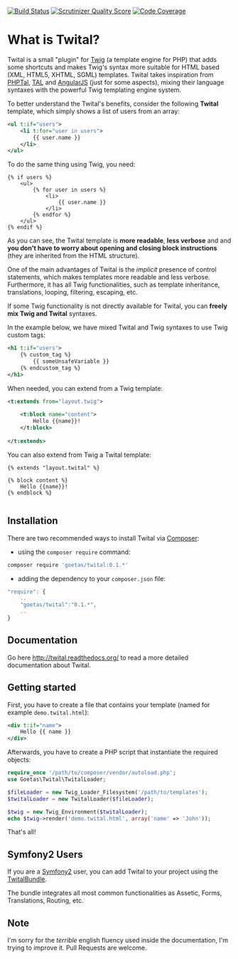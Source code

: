 [![Build Status](https://travis-ci.org/goetas/twital.png?branch=dev)](https://travis-ci.org/goetas/twital)
[![Scrutinizer Quality Score](https://scrutinizer-ci.com/g/goetas/twital/badges/quality-score.png?s=617ac058fc3c486427752fd3fb1f3931bca971ed)](https://scrutinizer-ci.com/g/goetas/twital/)
[![Code Coverage](https://scrutinizer-ci.com/g/goetas/twital/badges/coverage.png?s=de8d714be4a97b4b11bb44a2ff6601dbda86696c)](https://scrutinizer-ci.com/g/goetas/twital/)

What is Twital?
==============

Twital is a small "plugin" for [Twig](http://twig.sensiolabs.org/) (a template engine for PHP) 
that adds some shortcuts and makes Twig's syntax more suitable for HTML based (XML, HTML5, XHTML, SGML) templates.
Twital takes inspiration from [PHPTal](http://phptal.org/), [TAL](http://en.wikipedia.org/wiki/Template_Attribute_Language) 
and [AngularJS](http://angularjs.org/) (just for some aspects), 
mixing their language syntaxes with the powerful Twig templating engine system.


To better understand the Twital's benefits, consider the following **Twital** template, which
simply shows a list of users from an array:

```xml
<ul t:if="users">
    <li t:for="user in users">
        {{ user.name }}
    </li>
</ul>
```

To do the same thing using Twig, you need:

```jinja
{% if users %}
    <ul>
        {% for user in users %}
            <li>
                {{ user.name }}
            </li>
        {% endfor %}
    </ul>
{% endif %}
```

As you can see, the Twital template is **more readable**, **less verbose** and
and **you don't have to worry about opening and closing block instructions** 
(they are inherited from the HTML structure).


One of the main advantages of Twital is the *implicit* presence of control statements, which makes
templates more readable and less verbose. Furthermore, it has all Twig functionalities,
such as template inheritance, translations, looping, filtering, escaping, etc.

If some Twig functionality is not directly available for Twital, 
you can **freely mix Twig and Twital** syntaxes. 

In the example below, we have mixed Twital and Twig syntaxes to use Twig custom tags:

```xml
<h1 t:if="users">
    {% custom_tag %}
        {{ someUnsafeVariable }}
    {% endcustom_tag %}
</h1>
```

When needed, you can extend from a Twig template:

```xml
<t:extends from="layout.twig">
    
    <t:block name="content">
        Hello {{name}}!
    </t:block>
    
</t:extends>
```

You can also extend from Twig a Twital template:
```jinja
{% extends "layout.twital" %}
    
{% block content %}
    Hello {{name}}!
{% endblock %}
    

```


Installation
-----------

There are two recommended ways to install Twital via [Composer](https://getcomposer.org/):

* using the ``composer require`` command:

```bash
composer require 'goetas/twital:0.1.*'
```

* adding the dependency to your ``composer.json`` file:

```js
"require": {
    ..
    "goetas/twital":"0.1.*",
    ..
}
```

Documentation
-------------

Go here http://twital.readthedocs.org/ to read a more detailed documentation about Twital.


Getting started
---------------

First, you have to create a file that contains your template
(named for example `demo.twital.html`):

```xml
<div t:if="name">
    Hello {{ name }}
</div>
```

Afterwards, you have to create a PHP script that instantiate the required objects:

```php
require_once '/path/to/composer/vendor/autoload.php';
use Goetas\Twital\TwitalLoader;

$fileLoader = new Twig_Loader_Filesystem('/path/to/templates');
$twitalLoader = new TwitalLoader($fileLoader);

$twig = new Twig_Environment($twitalLoader);
echo $twig->render('demo.twital.html', array('name' => 'John'));
```

That's all!


Symfony2 Users
--------------

If you are a [Symfony2](http://symfony.com/) user, you can add Twital to your project using the 
[TwitalBundle](https://github.com/goetas/twital-bundle).

The bundle integrates all most common functionalities as Assetic, Forms, Translations, Routing, etc.

Note
----

I'm sorry for the *terrible* english fluency used inside the documentation, I'm trying to improve it. 
Pull Requests are welcome.



